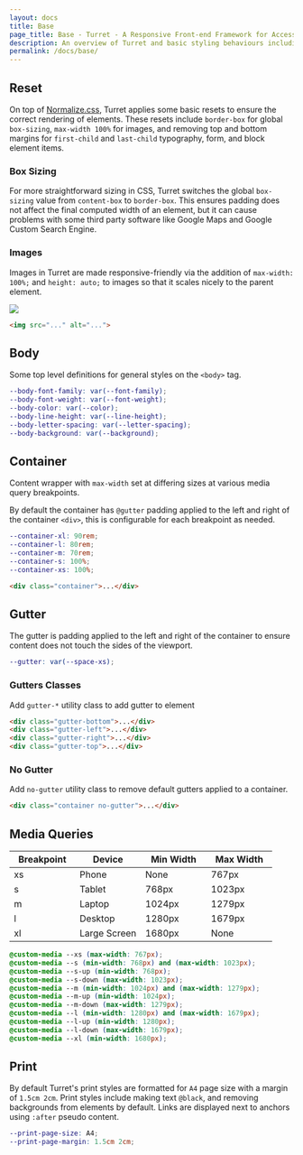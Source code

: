 ```yaml
---
layout: docs
title: Base
page_title: Base - Turret - A Responsive Front-end Framework for Accessible and Semantic Websites
description: An overview of Turret and basic styling behaviours including global variables, fonts, color palettes, and media queries.
permalink: /docs/base/
---
```


## Reset

On top of [Normalize.css](https://necolas.github.io/normalize.css/), Turret applies some basic resets to ensure the correct rendering of elements. These resets include `border-box` for global `box-sizing`, `max-width 100%` for images, and removing top and bottom margins for `first-child` and `last-child` typography, form, and block element items.

### Box Sizing

For more straightforward sizing in CSS, Turret switches the global `box-sizing` value from `content-box` to `border-box`. This ensures padding does not affect the final computed width of an element, but it can cause problems with some third party software like Google Maps and Google Custom Search Engine.

### Images

Images in Turret are made responsive-friendly via the addition of `max-width: 100%;` and `height: auto;` to images so that it scales nicely to the parent element.

<img src="{{ site.baseurl }}/assets/images/photo.svg">

```html
<img src="..." alt="...">
```

## Body

Some top level definitions for general styles on the `<body>` tag.

```scss
--body-font-family: var(--font-family);
--body-font-weight: var(--font-weight);
--body-color: var(--color);
--body-line-height: var(--line-height);
--body-letter-spacing: var(--letter-spacing);
--body-background: var(--background);
```

## Container

Content wrapper with `max-width` set at differing sizes at various media query breakpoints.

By default the container has `@gutter` padding applied to the left and right of the container `<div>`, this is configurable for each breakpoint as needed.

```scss
--container-xl: 90rem;
--container-l: 80rem;
--container-m: 70rem;
--container-s: 100%;
--container-xs: 100%;
```

```html
<div class="container">...</div>
```

## Gutter

The gutter is padding applied to the left and right of the container to ensure content does not touch the sides of the viewport.

```scss
--gutter: var(--space-xs);
```

### Gutters Classes

Add `gutter-*` utility class to add gutter to element

```html
<div class="gutter-bottom">...</div>
<div class="gutter-left">...</div>
<div class="gutter-right">...</div>
<div class="gutter-top">...</div>
```

### No Gutter

Add `no-gutter` utility class to remove default gutters applied to a container.

```html
<div class="container no-gutter">...</div>
```

## Media Queries

<div class="table-responsive">
  <table>
    <thead>
      <tr>
        <th width="25%">Breakpoint</th>
        <th width="25%">Device</th>
        <th width="25%">Min Width</th>
        <th width="25%">Max Width</th>
      </tr>
    </thead>
    <tbody>
      <tr>
        <td>xs</td>
        <td>Phone</td>
        <td class="color-grey background-light-100">None</td>
        <td>767px</td>
      </tr>
      <tr>
        <td>s</td>
        <td>Tablet</td>
        <td>768px</td>
        <td>1023px</td>
      </tr>
      <tr>
        <td>m</td>
        <td>Laptop</td>
        <td>1024px</td>
        <td>1279px</td>
      </tr>
      <tr>
        <td>l</td>
        <td>Desktop</td>
        <td>1280px</td>
        <td>1679px</td>
      </tr>
      <tr>
        <td>xl</td>
        <td>Large Screen</td>
        <td>1680px</td>
        <td class="color-grey background-light-100">None</td>
      </tr>
    </tbody>
  </table>
</div>

```scss
@custom-media --xs (max-width: 767px);
@custom-media --s (min-width: 768px) and (max-width: 1023px);
@custom-media --s-up (min-width: 768px);
@custom-media --s-down (max-width: 1023px);
@custom-media --m (min-width: 1024px) and (max-width: 1279px);
@custom-media --m-up (min-width: 1024px);
@custom-media --m-down (max-width: 1279px);
@custom-media --l (min-width: 1280px) and (max-width: 1679px);
@custom-media --l-up (min-width: 1280px);
@custom-media --l-down (max-width: 1679px);
@custom-media --xl (min-width: 1680px);
```

## Print

By default Turret's print styles are formatted for `A4` page size with a margin of `1.5cm 2cm`. Print styles include making text `@black`, and removing backgrounds from elements by default. Links are displayed next to anchors using `:after` pseudo content.

```scss
--print-page-size: A4;
--print-page-margin: 1.5cm 2cm;
```
